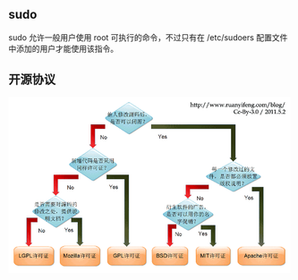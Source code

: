 ## sudo
sudo 允许一般用户使用 root 可执行的命令，不过只有在 /etc/sudoers 配置文件中添加的用户才能使用该指令。



## 开源协议
<div align="center"> <img src="./resource/开源许可证.png" width="600"/> </div><br>
